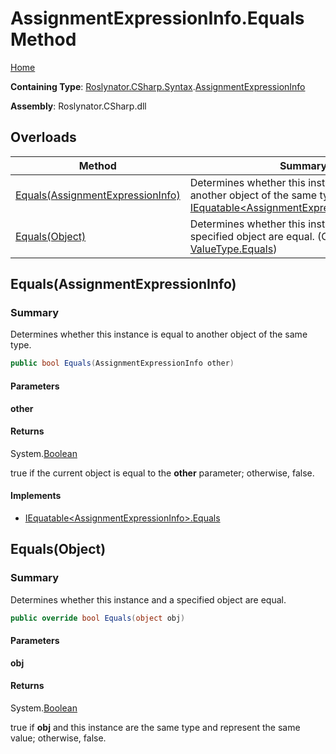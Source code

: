 # AssignmentExpressionInfo\.Equals Method

[Home](../../../../../README.md)

**Containing Type**: [Roslynator.CSharp.Syntax](../../README.md)\.[AssignmentExpressionInfo](../README.md)

**Assembly**: Roslynator\.CSharp\.dll

## Overloads

| Method | Summary |
| ------ | ------- |
| [Equals(AssignmentExpressionInfo)](#Roslynator_CSharp_Syntax_AssignmentExpressionInfo_Equals_Roslynator_CSharp_Syntax_AssignmentExpressionInfo_) | Determines whether this instance is equal to another object of the same type\. \(Implements [IEquatable\<AssignmentExpressionInfo>.Equals](https://docs.microsoft.com/en-us/dotnet/api/system.iequatable-1.equals)\) |
| [Equals(Object)](#Roslynator_CSharp_Syntax_AssignmentExpressionInfo_Equals_System_Object_) | Determines whether this instance and a specified object are equal\. \(Overrides [ValueType.Equals](https://docs.microsoft.com/en-us/dotnet/api/system.valuetype.equals)\) |

## Equals\(AssignmentExpressionInfo\)<a name="Roslynator_CSharp_Syntax_AssignmentExpressionInfo_Equals_Roslynator_CSharp_Syntax_AssignmentExpressionInfo_"></a>

### Summary

Determines whether this instance is equal to another object of the same type\.

```csharp
public bool Equals(AssignmentExpressionInfo other)
```

#### Parameters

**other**



#### Returns

System\.[Boolean](https://docs.microsoft.com/en-us/dotnet/api/system.boolean)

true if the current object is equal to the **other** parameter; otherwise, false\.

#### Implements

* [IEquatable\<AssignmentExpressionInfo>.Equals](https://docs.microsoft.com/en-us/dotnet/api/system.iequatable-1.equals)

## Equals\(Object\)<a name="Roslynator_CSharp_Syntax_AssignmentExpressionInfo_Equals_System_Object_"></a>

### Summary

Determines whether this instance and a specified object are equal\.

```csharp
public override bool Equals(object obj)
```

#### Parameters

**obj**



#### Returns

System\.[Boolean](https://docs.microsoft.com/en-us/dotnet/api/system.boolean)

true if **obj** and this instance are the same type and represent the same value; otherwise, false\. 